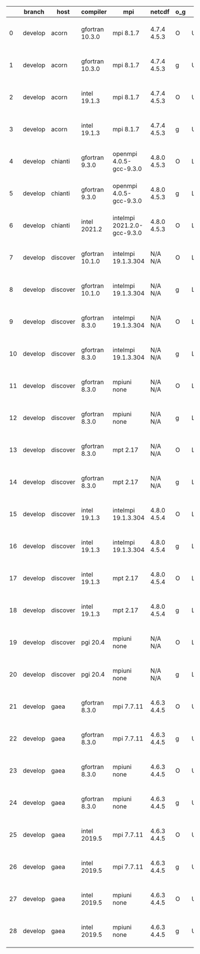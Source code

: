 |    | branch   | host     | compiler        | mpi                         | netcdf      | o_g   | os     | build   |   u_pass |   u_fail |   s_pass |   s_fail |   e_pass |   e_fail |   nuopc_pass |   nuopc_fail | artifacts_hash                                                                                                                                                        | modified                  |
|----|----------|----------|-----------------|-----------------------------|-------------|-------|--------|---------|----------|----------|----------|----------|----------|----------|--------------|--------------|-----------------------------------------------------------------------------------------------------------------------------------------------------------------------|---------------------------|
|  0 | develop  | acorn    | gfortran 10.3.0 | mpi 8.1.7                   | 4.7.4 4.5.3 | O     | Unicos | pass    |    13647 |        0 |       49 |        0 |       80 |        0 |           50 |            0 | [artifacts](https://github.com/esmf-org/esmf-test-artifacts/tree/c6bd4b158a412be2f3ca04c6efe9608c0872917b/develop/acorn/gfortran/10.3.0/O/mpi/8.1.7)                  | 2022-03-30 01:51:26 +0000 |
|  1 | develop  | acorn    | gfortran 10.3.0 | mpi 8.1.7                   | 4.7.4 4.5.3 | g     | Unicos | pass    |    13647 |        0 |       49 |        0 |       80 |        0 |           50 |            0 | [artifacts](https://github.com/esmf-org/esmf-test-artifacts/tree/5c1dad33117aab5efb61d67cb7501383423fed39/develop/acorn/gfortran/10.3.0/g/mpi/8.1.7)                  | 2022-03-30 01:57:33 +0000 |
|  2 | develop  | acorn    | intel 19.1.3    | mpi 8.1.7                   | 4.7.4 4.5.3 | O     | Unicos | pass    |    13647 |        0 |       49 |        0 |       80 |        0 |           50 |            0 | [artifacts](https://github.com/esmf-org/esmf-test-artifacts/tree/835288c1b4a0e97f8844313bb312ef54f59a207e/develop/acorn/intel/19.1.3/O/mpi/8.1.7)                     | 2022-03-30 01:54:24 +0000 |
|  3 | develop  | acorn    | intel 19.1.3    | mpi 8.1.7                   | 4.7.4 4.5.3 | g     | Unicos | pass    |    13647 |        0 |       49 |        0 |       80 |        0 |           50 |            0 | [artifacts](https://github.com/esmf-org/esmf-test-artifacts/tree/10b26b5e4a91ecfda0d7d340476a5bcdbf3e21e5/develop/acorn/intel/19.1.3/g/mpi/8.1.7)                     | 2022-03-30 01:54:30 +0000 |
|  4 | develop  | chianti  | gfortran 9.3.0  | openmpi 4.0.5-gcc-9.3.0     | 4.8.0 4.5.3 | O     | Linux  | pass    |    13647 |        0 |       49 |        0 |       80 |        0 |           50 |            0 | [artifacts](https://github.com/esmf-org/esmf-test-artifacts/tree/356eb5f3586054268bd6eefdc55937dc8fc6a830/develop/chianti/gfortran/9.3.0/O/openmpi/4.0.5-gcc-9.3.0)   | 2022-03-30 01:55:33 -0400 |
|  5 | develop  | chianti  | gfortran 9.3.0  | openmpi 4.0.5-gcc-9.3.0     | 4.8.0 4.5.3 | g     | Linux  | pass    |    13647 |        0 |       49 |        0 |       80 |        0 |           50 |            0 | [artifacts](https://github.com/esmf-org/esmf-test-artifacts/tree/030f3f74802129bd994dd9b3e2b900c893c69577/develop/chianti/gfortran/9.3.0/g/openmpi/4.0.5-gcc-9.3.0)   | 2022-03-30 02:53:02 -0400 |
|  6 | develop  | chianti  | intel 2021.2    | intelmpi 2021.2.0-gcc-9.3.0 | 4.8.0 4.5.3 | O     | Linux  | pass    |    13647 |        0 |       49 |        0 |       80 |        0 |           50 |            0 | [artifacts](https://github.com/esmf-org/esmf-test-artifacts/tree/c7245ab56bbb97467954d7f1f40f859a24e420e2/develop/chianti/intel/2021.2/O/intelmpi/2021.2.0-gcc-9.3.0) | 2022-03-30 02:26:36 -0400 |
|  7 | develop  | discover | gfortran 10.1.0 | intelmpi 19.1.3.304         | N/A N/A     | O     | Linux  | pass    |    13632 |       15 |       49 |        0 |       80 |        0 |           50 |            0 | [artifacts](https://github.com/esmf-org/esmf-test-artifacts/tree/ca9990f9988b5d0eaac6a48120a9d6584ac692ba/develop/discover/gfortran/10.1.0/O/intelmpi/19.1.3.304)     | 2022-03-30 01:38:05 -0400 |
|  8 | develop  | discover | gfortran 10.1.0 | intelmpi 19.1.3.304         | N/A N/A     | g     | Linux  | pass    |    13632 |       15 |       49 |        0 |       80 |        0 |           50 |            0 | [artifacts](https://github.com/esmf-org/esmf-test-artifacts/tree/cd32b3825d47caf021faf73dc9dae6e478f2327f/develop/discover/gfortran/10.1.0/g/intelmpi/19.1.3.304)     | 2022-03-30 01:46:28 -0400 |
|  9 | develop  | discover | gfortran 8.3.0  | intelmpi 19.1.3.304         | N/A N/A     | O     | Linux  | pass    |    13632 |       15 |       49 |        0 |       80 |        0 |           50 |            0 | [artifacts](https://github.com/esmf-org/esmf-test-artifacts/tree/ca9990f9988b5d0eaac6a48120a9d6584ac692ba/develop/discover/gfortran/8.3.0/O/intelmpi/19.1.3.304)      | 2022-03-30 01:38:05 -0400 |
| 10 | develop  | discover | gfortran 8.3.0  | intelmpi 19.1.3.304         | N/A N/A     | g     | Linux  | pass    |    13632 |       15 |       49 |        0 |       80 |        0 |           50 |            0 | [artifacts](https://github.com/esmf-org/esmf-test-artifacts/tree/cd32b3825d47caf021faf73dc9dae6e478f2327f/develop/discover/gfortran/8.3.0/g/intelmpi/19.1.3.304)      | 2022-03-30 01:46:28 -0400 |
| 11 | develop  | discover | gfortran 8.3.0  | mpiuni none                 | N/A N/A     | O     | Linux  | pass    |    12121 |        0 |        8 |        0 |       43 |        0 |            0 |           50 | [artifacts](https://github.com/esmf-org/esmf-test-artifacts/tree/a2190c8e878971d2146916fdf70f6b41cd2943e4/develop/discover/gfortran/8.3.0/O/mpiuni/none)              | 2022-03-30 01:28:00 -0400 |
| 12 | develop  | discover | gfortran 8.3.0  | mpiuni none                 | N/A N/A     | g     | Linux  | pass    |    12121 |        0 |        8 |        0 |       43 |        0 |            0 |           50 | [artifacts](https://github.com/esmf-org/esmf-test-artifacts/tree/0beb0737e5e97a12465ce41a005f7f61017320cd/develop/discover/gfortran/8.3.0/g/mpiuni/none)              | 2022-03-30 01:36:53 -0400 |
| 13 | develop  | discover | gfortran 8.3.0  | mpt 2.17                    | N/A N/A     | O     | Linux  | pass    |    13647 |        0 |       49 |        0 |       80 |        0 |           46 |            4 | [artifacts](https://github.com/esmf-org/esmf-test-artifacts/tree/1238b2609c3da2c733cad0fe6be81b3f116895d8/develop/discover/gfortran/8.3.0/O/mpt/2.17)                 | 2022-03-30 01:31:42 -0400 |
| 14 | develop  | discover | gfortran 8.3.0  | mpt 2.17                    | N/A N/A     | g     | Linux  | pass    |    13647 |        0 |       49 |        0 |       80 |        0 |           46 |            4 | [artifacts](https://github.com/esmf-org/esmf-test-artifacts/tree/667d87e5766c110cdb0d1c54bc19cec365364d05/develop/discover/gfortran/8.3.0/g/mpt/2.17)                 | 2022-03-30 01:38:39 -0400 |
| 15 | develop  | discover | intel 19.1.3    | intelmpi 19.1.3.304         | 4.8.0 4.5.4 | O     | Linux  | pass    |    13647 |        0 |       49 |        0 |       80 |        0 |           50 |            0 | [artifacts](https://github.com/esmf-org/esmf-test-artifacts/tree/37e11021a3c2037176cea603ddb2a6b543a2d660/develop/discover/intel/19.1.3/O/intelmpi/19.1.3.304)        | 2022-03-30 01:59:09 -0400 |
| 16 | develop  | discover | intel 19.1.3    | intelmpi 19.1.3.304         | 4.8.0 4.5.4 | g     | Linux  | pass    |    13647 |        0 |       49 |        0 |       80 |        0 |           50 |            0 | [artifacts](https://github.com/esmf-org/esmf-test-artifacts/tree/b70eced8e48c5f65f6ee1b39b8108934e2c849ef/develop/discover/intel/19.1.3/g/intelmpi/19.1.3.304)        | 2022-03-30 02:00:36 -0400 |
| 17 | develop  | discover | intel 19.1.3    | mpt 2.17                    | 4.8.0 4.5.4 | O     | Linux  | pass    |    13647 |        0 |       49 |        0 |       80 |        0 |            0 |           50 | [artifacts](https://github.com/esmf-org/esmf-test-artifacts/tree/cd32b3825d47caf021faf73dc9dae6e478f2327f/develop/discover/intel/19.1.3/O/mpt/2.17)                   | 2022-03-30 01:46:28 -0400 |
| 18 | develop  | discover | intel 19.1.3    | mpt 2.17                    | 4.8.0 4.5.4 | g     | Linux  | pass    |    13647 |        0 |       49 |        0 |       80 |        0 |            0 |           50 | [artifacts](https://github.com/esmf-org/esmf-test-artifacts/tree/16d5345b6a047ff9b7d01248880f22a44ea100da/develop/discover/intel/19.1.3/g/mpt/2.17)                   | 2022-03-30 01:48:07 -0400 |
| 19 | develop  | discover | pgi 20.4        | mpiuni none                 | N/A N/A     | O     | Linux  | pass    |    11499 |      622 |        6 |        2 |       40 |        3 |            0 |           50 | [artifacts](https://github.com/esmf-org/esmf-test-artifacts/tree/5d945bb2bfde3154561687c57a46c427f678172e/develop/discover/pgi/20.4/O/mpiuni/none)                    | 2022-03-30 02:55:43 -0400 |
| 20 | develop  | discover | pgi 20.4        | mpiuni none                 | N/A N/A     | g     | Linux  | pass    |    11499 |      622 |        4 |        4 |       40 |        3 |            0 |           50 | [artifacts](https://github.com/esmf-org/esmf-test-artifacts/tree/b22cc0237b321555335947abd514bd1e4d9bf4c1/develop/discover/pgi/20.4/g/mpiuni/none)                    | 2022-03-30 03:03:42 -0400 |
| 21 | develop  | gaea     | gfortran 8.3.0  | mpi 7.7.11                  | 4.6.3 4.4.5 | O     | Unicos | pass    |    13646 |        1 |       49 |        0 |       80 |        0 |           47 |            3 | [artifacts](https://github.com/esmf-org/esmf-test-artifacts/tree/6c669c1bd570fec61ccb63fa28b2c22396587a19/develop/gaea/gfortran/8.3.0/O/mpi/7.7.11)                   | 2022-03-30 01:48:42 -0400 |
| 22 | develop  | gaea     | gfortran 8.3.0  | mpi 7.7.11                  | 4.6.3 4.4.5 | g     | Unicos | pass    |    13646 |        1 |       49 |        0 |       80 |        0 |           47 |            3 | [artifacts](https://github.com/esmf-org/esmf-test-artifacts/tree/b304541d7585d162b0ef344a0ec51c661a7638d2/develop/gaea/gfortran/8.3.0/g/mpi/7.7.11)                   | 2022-03-30 02:08:47 -0400 |
| 23 | develop  | gaea     | gfortran 8.3.0  | mpiuni none                 | 4.6.3 4.4.5 | O     | Unicos | pass    |    12121 |        0 |        8 |        0 |       43 |        0 |            0 |           50 | [artifacts](https://github.com/esmf-org/esmf-test-artifacts/tree/22b526f145a8df945d3df532cf448c74e528aa9f/develop/gaea/gfortran/8.3.0/O/mpiuni/none)                  | 2022-03-30 01:27:18 -0400 |
| 24 | develop  | gaea     | gfortran 8.3.0  | mpiuni none                 | 4.6.3 4.4.5 | g     | Unicos | pass    |    12121 |        0 |        8 |        0 |       43 |        0 |            0 |           50 | [artifacts](https://github.com/esmf-org/esmf-test-artifacts/tree/ac59497cd1ec65646f741308b3c108584dc7b3bd/develop/gaea/gfortran/8.3.0/g/mpiuni/none)                  | 2022-03-30 01:56:00 -0400 |
| 25 | develop  | gaea     | intel 2019.5    | mpi 7.7.11                  | 4.6.3 4.4.5 | O     | Unicos | pass    |    13632 |       15 |       49 |        0 |       80 |        0 |           47 |            3 | [artifacts](https://github.com/esmf-org/esmf-test-artifacts/tree/0e45310029d8a61c24c1a9a288c8c0b667cb56d0/develop/gaea/intel/2019.5/O/mpi/7.7.11)                     | 2022-03-30 01:23:40 -0400 |
| 26 | develop  | gaea     | intel 2019.5    | mpi 7.7.11                  | 4.6.3 4.4.5 | g     | Unicos | pass    |    13632 |       15 |       49 |        0 |       80 |        0 |           47 |            3 | [artifacts](https://github.com/esmf-org/esmf-test-artifacts/tree/cd3ac2928c05da305cd010f15dd8c3cd7dc327de/develop/gaea/intel/2019.5/g/mpi/7.7.11)                     | 2022-03-30 01:30:44 -0400 |
| 27 | develop  | gaea     | intel 2019.5    | mpiuni none                 | 4.6.3 4.4.5 | O     | Unicos | pass    |    12106 |       15 |        8 |        0 |       43 |        0 |            0 |           50 | [artifacts](https://github.com/esmf-org/esmf-test-artifacts/tree/947b229cf40914b47c4fc324af6776b1fabbb6f8/develop/gaea/intel/2019.5/O/mpiuni/none)                    | 2022-03-30 01:10:11 -0400 |
| 28 | develop  | gaea     | intel 2019.5    | mpiuni none                 | 4.6.3 4.4.5 | g     | Unicos | pass    |    12106 |       15 |        8 |        0 |       43 |        0 |            0 |           50 | [artifacts](https://github.com/esmf-org/esmf-test-artifacts/tree/c58047ea069ac264cd1b2db9f571ae146456d954/develop/gaea/intel/2019.5/g/mpiuni/none)                    | 2022-03-30 01:15:56 -0400 |